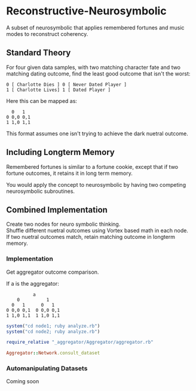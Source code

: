 # Reconstructive-Neurosymbolic
A subset of neurosymbolic that applies remembered fortunes and music modes to reconstruct coherency.

## Standard Theory
For four given data samples, with two matching character fate and two matching dating outcome, find the least good outcome that isn't the worst:

~~~
0 [ Charlotte Dies ] 0 [ Never Dated Player ]
1 [ Charlotte Lives] 1 [ Dated Player ]
~~~

Here this can be mapped as:

~~~
  0   1
0 0,0 0,1
1 1,0 1,1
~~~

This format assumes one isn't trying to achieve the dark nuetral outcome.

## Including Longterm Memory
Remembered fortunes is similar to a fortune cookie, except that if two fortune outcomes, it retains it in long term memory.

You would apply the concept to neurosymbolic by having two competing neurosymbolic subroutines.

## Combined Implementation
Create two nodes for neuro symbolic thinking.<br />
Shuffle different nuetral outcomes using Vortex based math in each node.<br />
If two nuetral outcomes match, retain matching outcome in longterm memory.<br />

### Implementation
Get aggregator outcome comparison.

If a is the aggregator:
~~~
          a
    0          1
  0   1      0   1
0 0,0 0,1  0 0,0 0,1
1 1,0 1,1  1 1,0 1,1
~~~

~~~ruby
system("cd node1; ruby analyze.rb")
system("cd node2; ruby analyze.rb")

require_relative "_aggregator/Aggregator/aggregator.rb"

Aggregator::Network.consult_dataset
~~~

### Automanipulating Datasets
Coming soon
